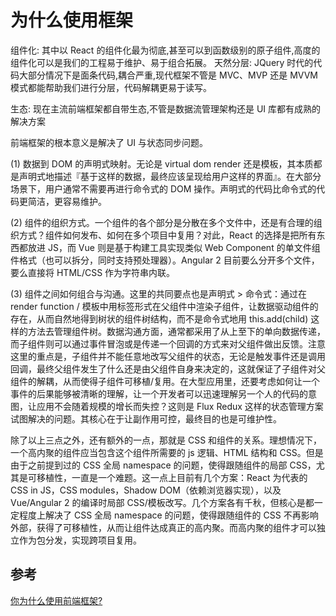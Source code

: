 # 为什么使用框架

组件化: 其中以 React 的组件化最为彻底,甚至可以到函数级别的原子组件,高度的组件化可以是我们的工程易于维护、易于组合拓展。
天然分层: JQuery 时代的代码大部分情况下是面条代码,耦合严重,现代框架不管是 MVC、MVP 还是 MVVM 模式都能帮助我们进行分层，代码解耦更易于读写。

生态: 现在主流前端框架都自带生态,不管是数据流管理架构还是 UI 库都有成熟的解决方案

前端框架的根本意义是解决了 UI 与状态同步问题。

(1) 数据到 DOM 的声明式映射。无论是 virtual dom render 还是模板，其本质都是声明式地描述『基于这样的数据，最终应该呈现给用户这样的界面』。在大部分场景下，用户通常不需要再进行命令式的 DOM 操作。声明式的代码比命令式的代码更简洁，更容易维护。

(2) 组件的组织方式。一个组件的各个部分是分散在多个文件中，还是有合理的组织方式？组件如何发布、如何在多个项目中复用？对此，React 的选择是把所有东西都放进 JS，而 Vue 则是基于构建工具实现类似 Web Component 的单文件组件格式（也可以拆分，同时支持预处理器）。Angular 2 目前要么分开多个文件，要么直接将 HTML/CSS 作为字符串内联。

(3) 组件之间如何组合与沟通。这里的共同要点也是声明式 > 命令式：通过在 render function / 模板中用标签形式在父组件中渲染子组件，让数据驱动组件的存在，从而自然地得到树状的组件树结构，而不是命令式地用 this.add(child) 这样的方法去管理组件树。数据沟通方面，通常都采用了从上至下的单向数据传递，而子组件则可以通过事件冒泡或是传递一个回调的方式来对父组件做出反馈。注意这里的重点是，子组件并不能任意地改写父组件的状态，无论是触发事件还是调用回调，最终父组件发生了什么还是由父组件自身来决定的，这就保证了子组件对父组件的解耦，从而使得子组件可移植/复用。在大型应用里，还要考虑如何让一个事件的后果能够被清晰的理解，让一个开发者可以迅速理解另一个人的代码的意图，让应用不会随着规模的增长而失控？这则是 Flux Redux 这样的状态管理方案试图解决的问题。其核心在于让副作用可控，最终目的也是可维护性。

除了以上三点之外，还有额外的一点，那就是 CSS 和组件的关系。理想情况下，一个高内聚的组件应当包含这个组件所需要的 js 逻辑、HTML 结构和 CSS。但是由于之前提到过的 CSS 全局 namespace 的问题，使得跟随组件的局部 CSS，尤其是可移植性，一直是一个难题。这一点上目前有几个方案：React 为代表的 CSS in JS，CSS modules，Shadow DOM（依赖浏览器实现），以及 Vue/Angular 2 的编译时局部 CSS/模板改写。几个方案各有千秋，但核心是都一定程度上解决了 CSS 全局 namespace 的问题，使得跟随组件的 CSS 不再影响外部，获得了可移植性，从而让组件达成真正的高内聚。而高内聚的组件才可以独立作为包分发，实现跨项目复用。

## 参考

[你为什么使用前端框架?](https://juejin.im/post/5b16c0415188257d42153bac)
